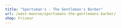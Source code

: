 ```yaml
---
title: "Sportsman's - The Gentleman's Barber"
url: /west-monroe/sportsmans-the-gentlemans-barber/
shop: Friseur
---
```


